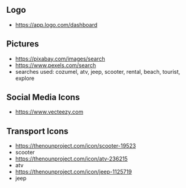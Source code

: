 ## Logo
* https://app.logo.com/dashboard

## Pictures
* https://pixabay.com/images/search
* https://www.pexels.com/search
* searches used: cozumel, atv, jeep, scooter, rental, beach, tourist, explore

## Social Media Icons
* https://www.vecteezy.com

## Transport Icons
* https://thenounproject.com/icon/scooter-19523
* scooter
* https://thenounproject.com/icon/atv-236215
* atv
* https://thenounproject.com/icon/jeep-1125719
* jeep